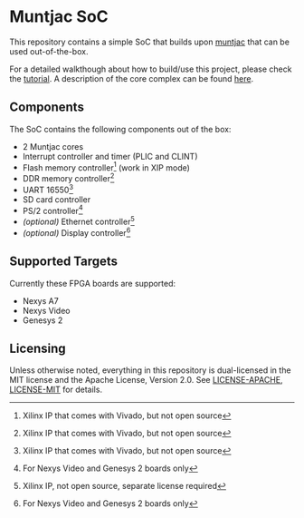 # Muntjac SoC

This repository contains a simple SoC that builds upon [muntjac](https://github.com/lowRISC/muntjac) that can be used out-of-the-box.

For a detailed walkthough about how to build/use this project, please check the [tutorial](./docs/tutorial.md). A description of the core complex can be found [here](./docs/ccx_architecture.md).

## Components

The SoC contains the following components out of the box:
* 2 Muntjac cores
* Interrupt controller and timer (PLIC and CLINT)
* Flash memory controller[^1] (work in XIP mode)
* DDR memory controller[^1]
* UART 16550[^1]
* SD card controller
* PS/2 controller[^3]
* *(optional)* Ethernet controller[^2]
* *(optional)* Display controller[^3]

[^1]: Xilinx IP that comes with Vivado, but not open source
[^2]: Xilinx IP, not open source, separate license required
[^3]: For Nexys Video and Genesys 2 boards only

## Supported Targets

Currently these FPGA boards are supported:
* Nexys A7
* Nexys Video
* Genesys 2

## Licensing

Unless otherwise noted, everything in this repository is dual-licensed in the MIT license and the Apache
License, Version 2.0. See [LICENSE-APACHE](./LICENSE-APACHE), [LICENSE-MIT](./LICENSE-MIT) for details.
